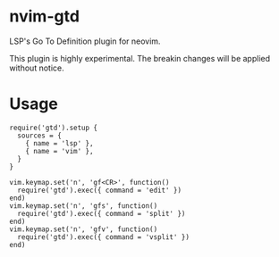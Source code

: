 # nvim-gtd

LSP's Go To Definition plugin for neovim.

This plugin is highly experimental.
The breakin changes will be applied without notice.

# Usage

```
require('gtd').setup {
  sources = {
    { name = 'lsp' },
    { name = 'vim' },
  }
}

vim.keymap.set('n', 'gf<CR>', function()
  require('gtd').exec({ command = 'edit' })
end)
vim.keymap.set('n', 'gfs', function()
  require('gtd').exec({ command = 'split' })
end)
vim.keymap.set('n', 'gfv', function()
  require('gtd').exec({ command = 'vsplit' })
end)
```
